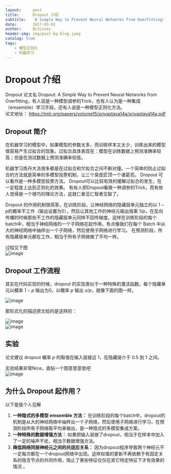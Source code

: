 ```yaml
---
layout:     post
title:      Dropout 介绍
subtitle:   'A Simple Way to Prevent Neural Networks from Overfitting'
date:       2017-03-01
author:     BitLines
header-img: img/post-bg-blog.jpeg
catalog: true
tags:
    - 模型正则化
    - 机器学习
---
```


# Dropout 介绍

Dropout 论文名 Dropout: A Simple Way to Prevent Neural Networks from Overfitting，有人说是一种模型调参的Trick，也有人认为是一种集成（emsemble）学习手段，还有人说是一种模型正则化方法。  
论文地址： https://jmlr.org/papers/volume15/srivastava14a/srivastava14a.pdf

## Dropout 简介

在机器学习的模型中，如果模型的参数太多，而训练样本又太少，训练出来的模型很容易产生过拟合的现象。过拟合具体表现在：模型在训练数据上预测准确率较高；但是在测试数据上预测准确率较低。

机器学习炼丹大法很多都是在过拟合和欠拟合之间不断对撞。一个简单的防止过拟合的方法就是简单的多模型投票机制，让三个臭皮匠顶一个诸葛亮。 Dropout 可以看作是一种多模型投票方法。 Dropout可以比较有效的缓解过拟合的发生，在一定程度上达到正则化的效果。 有些人把Dropout看做一种调参的Trick，而有些人觉得是一个很巧的理论方法，这就仁者见仁智者见智了。

Dropout 的作用机制很简答，在训练阶段，让神经网络的隐藏层单元独立的以 $1-p$的概率不工作（输出设置为0），然后让其他工作的神经元输出倍乘 $1/p$，在反向传播的时候那些不工作的隐藏层单元同样不回传梯度。这样在训练阶段的每个batch中，相当于神经网络的一个子网络在起作用。有点像我们在每个 Batch 中从大的神经网络中抽样出一个子网络，然后使用子网络进行学习。 在预测阶段，所有隐藏层单元都在工作，相当于所有子网络做了平均一样。

过程见下图  
![image](https://user-images.githubusercontent.com/80689631/112283041-ada8d880-8cc2-11eb-9c40-95d9e8027fe6.png)

## Dropout 工作流程

其实在代码实现的时候，dropout 的实现类似于一种特殊的激活函数。每个隐藏单元以概率 $1-p$ 输出为0，以概率 $p$ 输出 $x/p$，就像下面的图一样。

![image](https://user-images.githubusercontent.com/80689631/112283170-d16c1e80-8cc2-11eb-8d69-3e963e880003.png)

那形式化的描述原文给的是这样的：

![image](https://user-images.githubusercontent.com/80689631/112283500-2d36a780-8cc3-11eb-974b-5dfb0c4a80e0.png)  
![image](https://user-images.githubusercontent.com/80689631/112283520-3162c500-8cc3-11eb-934d-f8bf582f4f0b.png)

## 实验

论文建议 dropout 概率 $p$ 的取值在输入层接近 1，在隐藏层介于 0.5 到 1 之间。

实验结果非常Nice，直贴一个图意思意思吧  
![image](https://user-images.githubusercontent.com/80689631/112284266-062ca580-8cc4-11eb-96d7-c662b45d0152.png)

## 为什么 Dropout 起作用？
以下是我个人见解  
1. **一种隐式的多模型 emsemble 方法：** 在训练阶段的每个batch中，dropout的机制是从大的神经网络中抽样出一个子网络，然后使用子网络进行学习，在预测阶段所有子网络取平均来输出，是一种隐式的多模型集成方案。
2. **一种特殊的数据增强方法：** 如果把输入层做了dropout，相当于在样本中加入了一定的噪声干扰，相当于数据增强方法。
3. **降低网络同层神经元之间的共适应关系：**  因为dropout程序导致两个神经元不一定每次都在一个dropout网络中出现。这样权值的更新不再依赖于有固定关系的隐含节点的共同作用，阻止了某些特征仅仅在其它特定特征下才有效果的情况 。
